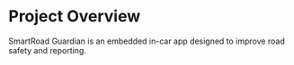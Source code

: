 # Project Overview

SmartRoad Guardian is an embedded in-car app designed to improve road safety and reporting.
